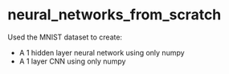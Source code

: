 # neural_networks_from_scratch
Used the MNIST dataset to create:
* A 1 hidden layer neural network using only numpy
* A 1 layer CNN using only numpy
